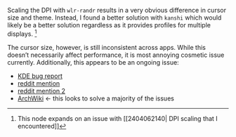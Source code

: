 Scaling the DPI with `wlr-randr` results in a very obvious difference in cursor size and theme. Instead, I found a better solution with `kanshi` which would likely be a better solution regardless as it provides profiles for multiple displays. [^1]

The cursor size, however, is still inconsistent across apps. While this doesn’t necessarily affect performance, it is most annoying cosmetic issue currently. Additionally, this appears to be an ongoing issue:
- [KDE bug report](https://bugs.kde.org/show_bug.cgi?id=459161)
- [reddit mention](https://www.reddit.com/r/kde/comments/133dkad/gtk_mouse_scaling_on_wayland/?rdt=60852)
- [reddit mention 2](https://www.reddit.com/r/qtile/comments/ymbpsa/cursor_change_while_hovering_over_clickable/)
- [ArchWiki](https://wiki.archlinux.org/title/Cursor_themes) ← this looks to solve a majority of the issues

[^1]: This node expands on an issue with [[2404062140| DPI scaling that I encountered]]